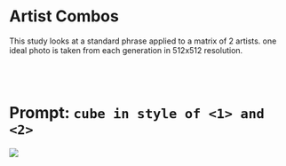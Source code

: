 # Artist Combos
This study looks at a standard phrase applied to a matrix of 2 artists. one ideal photo is taken from each generation in 512x512 resolution.

<br>
<br>


# **Prompt:** `cube in style of <1> and <2>`

![](../static/artist_combos/cube_in_style.png)